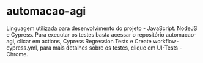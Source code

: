 # automacao-agi
Linguagem utilizada para desenvolvimento do projeto - JavaScript.
NodeJS e Cypress.
Para executar os testes basta acessar o repositório automacao-agi, clicar em actions, Cypress Regression Tests e Create workflow-cypress.yml, para mais detalhes sobre os testes, clique em UI-Tests - Chrome. 

